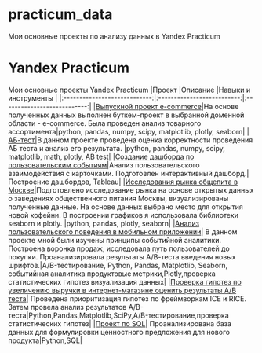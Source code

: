 # practicum_data
Мои основные проекты по анализу данных в  Yandex Practicum
# Yandex Practicum
Мои основные проекты Yandex Practicum
|Проект                  |Описание                 |Навыки и инструменты                        |
|:----------------------------:|:--------------------------:|:---------------------------:|
|[Выпускной проект e-commerce](https://github.com/ValencyLat/practicum_data/blob/main/Final/e-commerce_git.ipynb)|На основе полученных данных выполнен буткем-проект в выбранной доменной области - e-commerce. Была проведен анализ товарного ассортимента|python, pandas, numpy, scipy, matplotlib, plotly, seaborn|
|[АБ-тест](https://github.com/ValencyLat/practicum_data/blob/main/Final/ab_test.ipynb)|В данном проекте проведена оценка корректности проведения АБ теста и анализ его  результата.  |python, pandas, numpy, scipy, matplotlib, math, plotly, AB test|
|[Создание дашборда по пользовательским событиям](https://public.tableau.com/authoring/proect_dzen/Dashboard1#1)|Анализ пользовательского взаимодействия с карточками. Подготовлен интерактивный дашборд.|Построение дашбордов, Tableau|
|[Исследования рынка общепита в Москве](https://github.com/ValencyLat/practicum_data/blob/main/data_history/ffa90f15-ac8a-4b42-a044-06880a55dc55%20(1).ipynb)|Подготовлено исследование рынка на основе открытых данных о заведениях общественного питания Москвы, визуализированы полученные данные. На основе данных выбрано место для открытия новой кофейни. В построении графиков я использовала библиотеки seaborn и plotly. |python, pandas, plotly, seaborn|
|[Анализ пользовательского поведения в мобильном приложении](https://github.com/ValencyLat/practicum_data/blob/main/made_2/0a8222a9-722b-44b4-ba68-40dd87feb423.ipynb)| В данном проекте мной были изучены принципы событийной аналитики. Построена воронка продаж, исследовала путь пользователей до покупки. Проанализировала результаты А/В-теста введения новых шрифтов.|A/B-тестирование, Python, Pandas, Matplotlib, Seaborn, событийная аналитика продуктовые метрики,Plotly,проверка статистических гипотез визуализация данных|
|[Проверка гипотез по увеличению выручки в интернет-магазине оценить результаты A/B теста](https://github.com/ValencyLat/practicum_data/blob/main/business/00c108db-5b4e-45f2-968d-662940df1240.ipynb)| Проведена приоритизация гипотез по фреймворкам ICE и RICE. Затем провела анализ результатов А/В-теста|Python,Pandas,Matplotlib,SciPy,A/B-тестирование,проверка статистических гипотез|
|[Проект по SQL](https://github.com/ValencyLat/practicum_data/blob/main/business/00c108db-5b4e-45f2-968d-662940df1240.ipynb)| Проанализирована база данных для формулировки ценностного предложения для нового продукта|Python,SQL|
